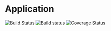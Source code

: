 # Application
[![Build Status](https://travis-ci.org/klapuch/Application.svg?branch=master)](https://travis-ci.org/klapuch/Application) [![Build status](https://ci.appveyor.com/api/projects/status/nbu68hgnn8w0o5cm?svg=true)](https://ci.appveyor.com/project/facedown/project) [![Coverage Status](https://coveralls.io/repos/github/klapuch/Application/badge.svg?branch=master)](https://coveralls.io/github/klapuch/Application?branch=master)

